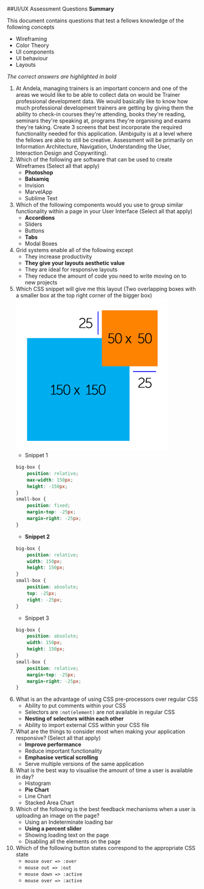 ##UI/UX Assessment Questions
**Summary**

This document contains questions that test a fellows knowledge of the following concepts

- Wireframing
- Color Theory
- UI components
- UI behaviour
- Layouts

_The correct answers are highlighted in bold_

1. At Andela, managing trainers is an important concern and one of the areas we would like to be able to collect data on would be Trainer professional development data. We would basically like to know how much professional development trainers are getting by giving them the ability to check-in courses they're attending, books they're reading, seminars they're speaking at, programs they're organising and exams they're taking. Create 3 screens that best incorporate the required functionality needed for this application. (Ambiguity is at a level where the fellows are able to still be creative. Assessment will be primarily on Information Architecture, Navigation, Understanding the User, Interaction Design and Copywriting).
2. Which of the following are software that can be used to create Wireframes (Select all that apply)
	- **Photoshop**
	- **Balsamiq**
	- Invision
	- MarvelApp
	- Sublime Text
3. Which of the following components would you use to group similar functionality within a page in your User Interface (Select all that apply)
	- **Accordions**
	- Sliders
	- Buttons
	- **Tabs**
	- Modal Boxes
4. Grid systems enable all of the following except
	- They increase productivity
	- **They give your layouts aesthetic value**
	- They are ideal for responsive layouts
	- They reduce the amount of code you need to write moving on to new projects
5. Which CSS snippet will give me this layout (Two overlapping boxes with a smaller box at the top right corner of the bigger box)
![CSS Task Diagram](/ui-ux/images/diagram_1.png)
	- Snippet 1
	```css
	big-box {
    	position: relative;
    	max-width: 150px;
    	height: -150px;
	}
	small-box {
		position: fixed;
		margin-top: -25px;
    	margin-right: -25px;
	}
	```
	- **Snippet 2**
	```css
	big-box {
    	position: relative;
    	width: 150px;
    	height: 150px;
	}
	small-box {
		position: absolute;
		top: -25px;
    	right: -25px;
	}
	```
	- Snippet 3
	```css
	big-box {
    	position: absolute;
    	width: 150px;
    	height: 150px;
	}
	small-box {
		position: relative;
		margin-top: -25px;
    	margin-right: -25px;
	}
	```
6. What is an the advantage of using CSS pre-processors over regular CSS
	- Ability to put comments within your CSS
	- Selectors are `:not(element)` are not available in regular CSS
	- **Nesting of selectors within each other**
	- Ability to import external CSS within your CSS file
7. What are the things to consider most when making your application responsive? (Select all that apply)
	- **Improve performance**
	- Reduce important functionality
	- **Emphasise vertical scrolling**
	- Serve multiple versions of the same application
8. What is the best way to visualise the amount of time a user is available in day?
	- Histogram
	- **Pie Chart**
	- Line Chart
	- Stacked Area Chart
9. Which of the following is the best feedback mechanisms when a user is uploading an image on the page?
	- Using an Indeterminate loading bar
	- **Using a percent slider**
	- Showing loading text on the page
	- Disabling all the elements on the page
10. Which of the following button states correspond to the appropriate CSS state
	- `mouse over => :over `
	- `mouse out => :out`
	- `mouse down => :active`
	- `mouse over => :active`
